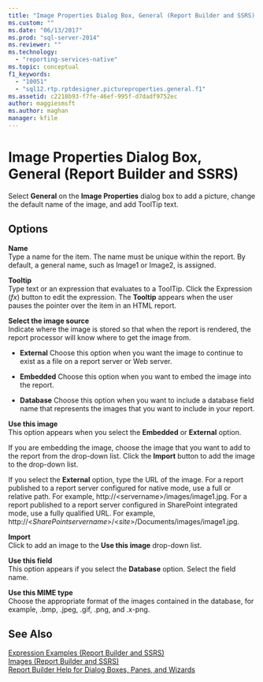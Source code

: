 ```yaml
---
title: "Image Properties Dialog Box, General (Report Builder and SSRS) | Microsoft Docs"
ms.custom: ""
ms.date: "06/13/2017"
ms.prod: "sql-server-2014"
ms.reviewer: ""
ms.technology: 
  - "reporting-services-native"
ms.topic: conceptual
f1_keywords: 
  - "10051"
  - "sql12.rtp.rptdesigner.pictureproperties.general.f1"
ms.assetid: c2218b93-f7fe-46ef-995f-d7dadf9752ec
author: maggiesmsft
ms.author: maghan
manager: kfile
---
```

# Image Properties Dialog Box, General (Report Builder and SSRS)
  Select **General** on the **Image Properties** dialog box to add a picture, change the default name of the image, and add ToolTip text.  
  
## Options  
 **Name**  
 Type a name for the item. The name must be unique within the report. By default, a general name, such as Image1 or Image2, is assigned.  
  
 **Tooltip**  
 Type text or an expression that evaluates to a ToolTip. Click the Expression (*fx*) button to edit the expression. The **Tooltip** appears when the user pauses the pointer over the item in an HTML report.  
  
 **Select the image source**  
 Indicate where the image is stored so that when the report is rendered, the report processor will know where to get the image from.  
  
-   **External** Choose this option when you want the image to continue to exist as a file on a report server or Web server.  
  
-   **Embedded** Choose this option when you want to embed the image into the report.  
  
-   **Database** Choose this option when you want to include a database field name that represents the images that you want to include in your report.  
  
 **Use this image**  
 This option appears when you select the **Embedded** or **External** option.  
  
 If you are embedding the image, choose the image that you want to add to the report from the drop-down list. Click the **Import** button to add the image to the drop-down list.  
  
 If you select the **External** option, type the URL of the image. For a report published to a report server configured for native mode, use a full or relative path. For example, http://\<servername>/images/image1.jpg. For a report published to a report server configured in SharePoint integrated mode, use a fully qualified URL. For example, http://\<*SharePointservername*>/\<*site*>/Documents/images/image1.jpg.  
  
 **Import**  
 Click to add an image to the **Use this image** drop-down list.  
  
 **Use this field**  
 This option appears if you select the **Database** option. Select the field name.  
  
 **Use this MIME type**  
 Choose the appropriate format of the images contained in the database, for example, .bmp, .jpeg, .gif, .png, and .x-png.  
  
## See Also  
 [Expression Examples &#40;Report Builder and SSRS&#41;](report-design/expression-examples-report-builder-and-ssrs.md)   
 [Images &#40;Report Builder and SSRS&#41;](report-design/images-report-builder-and-ssrs.md)   
 [Report Builder Help for Dialog Boxes, Panes, and Wizards](../../2014/reporting-services/report-builder-help-for-dialog-boxes-panes-and-wizards.md)  
  
  
